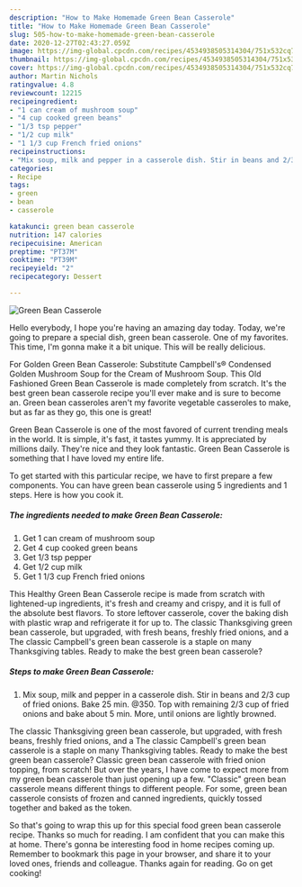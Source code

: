 ```yaml
---
description: "How to Make Homemade Green Bean Casserole"
title: "How to Make Homemade Green Bean Casserole"
slug: 505-how-to-make-homemade-green-bean-casserole
date: 2020-12-27T02:43:27.059Z
image: https://img-global.cpcdn.com/recipes/4534938505314304/751x532cq70/green-bean-casserole-recipe-main-photo.jpg
thumbnail: https://img-global.cpcdn.com/recipes/4534938505314304/751x532cq70/green-bean-casserole-recipe-main-photo.jpg
cover: https://img-global.cpcdn.com/recipes/4534938505314304/751x532cq70/green-bean-casserole-recipe-main-photo.jpg
author: Martin Nichols
ratingvalue: 4.8
reviewcount: 12215
recipeingredient:
- "1 can cream of mushroom soup"
- "4 cup cooked green beans"
- "1/3 tsp pepper"
- "1/2 cup milk"
- "1 1/3 cup French fried onions"
recipeinstructions:
- "Mix soup, milk and pepper in a casserole dish. Stir in beans and 2/3 cup of fried onions. Bake 25 min. @350.  Top with remaining 2/3 cup of fried onions and bake about 5 min. More, until onions are lightly browned."
categories:
- Recipe
tags:
- green
- bean
- casserole

katakunci: green bean casserole 
nutrition: 147 calories
recipecuisine: American
preptime: "PT37M"
cooktime: "PT39M"
recipeyield: "2"
recipecategory: Dessert

---
```



![Green Bean Casserole](https://img-global.cpcdn.com/recipes/4534938505314304/751x532cq70/green-bean-casserole-recipe-main-photo.jpg)

Hello everybody, I hope you're having an amazing day today. Today, we're going to prepare a special dish, green bean casserole. One of my favorites. This time, I'm gonna make it a bit unique. This will be really delicious.

For Golden Green Bean Casserole: Substitute Campbell&#39;s® Condensed Golden Mushroom Soup for the Cream of Mushroom Soup. This Old Fashioned Green Bean Casserole is made completely from scratch. It&#39;s the best green bean casserole recipe you&#39;ll ever make and is sure to become an. Green bean casseroles aren&#39;t my favorite vegetable casseroles to make, but as far as they go, this one is great!

Green Bean Casserole is one of the most favored of current trending meals in the world. It is simple, it's fast, it tastes yummy. It is appreciated by millions daily. They're nice and they look fantastic. Green Bean Casserole is something that I have loved my entire life.


To get started with this particular recipe, we have to first prepare a few components. You can have green bean casserole using 5 ingredients and 1 steps. Here is how you cook it.

<!--inarticleads1-->

##### The ingredients needed to make Green Bean Casserole:

1. Get 1 can cream of mushroom soup
1. Get 4 cup cooked green beans
1. Get 1/3 tsp pepper
1. Get 1/2 cup milk
1. Get 1 1/3 cup French fried onions


This Healthy Green Bean Casserole recipe is made from scratch with lightened-up ingredients, it&#39;s fresh and creamy and crispy, and it is full of the absolute best flavors. To store leftover casserole, cover the baking dish with plastic wrap and refrigerate it for up to. The classic Thanksgiving green bean casserole, but upgraded, with fresh beans, freshly fried onions, and a The classic Campbell&#39;s green bean casserole is a staple on many Thanksgiving tables. Ready to make the best green bean casserole? 

<!--inarticleads2-->

##### Steps to make Green Bean Casserole:

1. Mix soup, milk and pepper in a casserole dish. Stir in beans and 2/3 cup of fried onions. Bake 25 min. @350.  Top with remaining 2/3 cup of fried onions and bake about 5 min. More, until onions are lightly browned.


The classic Thanksgiving green bean casserole, but upgraded, with fresh beans, freshly fried onions, and a The classic Campbell&#39;s green bean casserole is a staple on many Thanksgiving tables. Ready to make the best green bean casserole? Classic green bean casserole with fried onion topping, from scratch! But over the years, I have come to expect more from my green bean casserole than just opening up a few. &#34;Classic&#34; green bean casserole means different things to different people. For some, green bean casserole consists of frozen and canned ingredients, quickly tossed together and baked as the token. 

So that's going to wrap this up for this special food green bean casserole recipe. Thanks so much for reading. I am confident that you can make this at home. There's gonna be interesting food in home recipes coming up. Remember to bookmark this page in your browser, and share it to your loved ones, friends and colleague. Thanks again for reading. Go on get cooking!
